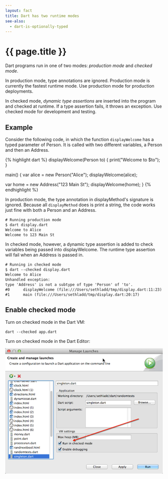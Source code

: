 ```yaml
---
layout: fact
title: Dart has two runtime modes
see-also:
  - dart-is-optionally-typed
---
```

# {{ page.title }}

Dart programs run in one of two modes: _production mode_ and _checked mode_.

In production mode, type annotations are ignored. Production mode is currently
the fastest runtime mode. Use production mode for production deployments.

In checked mode, _dynamic type assertions_ are inserted into the program and
checked at runtime. If a type assertion fails, it throws an exception. Use
checked mode for development and testing.

## Example

Consider the following code, in which the function `displayWelcome` has a typed
parameter of Person. It is called with two different variables, a Person
and then an Address.

{% highlight dart %}
displayWelcome(Person to) {
  print("Welcome to $to");
}

main() {
  var alice = new Person("Alice");
  displayWelcome(alice);

  var home = new Address("123 Main St");
  displayWelcome(home);
}
{% endhighlight %}

In production mode, the type annotation in displayMethod's signature is ignored.
Because all `displayMethod` does is print a string, the code works just fine
with both a Person and an Address.

    # Running production mode
    $ dart display.dart 
    Welcome to Alice
    Welcome to 123 Main St

In checked mode, however, a dynamic type assertion is added to check variables
being passed into displayWelcome. The runtime type assertion will fail when an
Address is passed in.

    # Running in checked mode
    $ dart --checked display.dart 
    Welcome to Alice
    Unhandled exception:
    type 'Address' is not a subtype of type 'Person' of 'to'.
    #0      displayWelcome (file:///Users/sethladd/tmp/display.dart:11:23)
    #1      main (file:///Users/sethladd/tmp/display.dart:20:17)


## Enable checked mode

Turn on checked mode in the Dart VM:

    dart --checked app.dart

Turn on checked mode in the Dart Editor:

<img src="imgs/dart-editor-checked-mode.png" alt="Checked mode in Dart Editor">